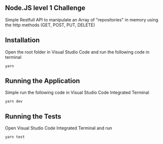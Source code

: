 ## Node.JS level 1 Challenge

Simple Restfull API to manipulate an Array of "repositories" in memory using the http methods (GET, POST, PUT, DELETE)

## Installation

Open the root folder in Visual Studio Code and run the following code in terminal

```terminal
yarn
```

## Running the Application

Simple run the following code in Visual Studio Code Integrated Terminal

```
yarn dev
```

## Running the Tests

Open Visual Studio Code Integrated Terminal and run

```
yarn test
```
